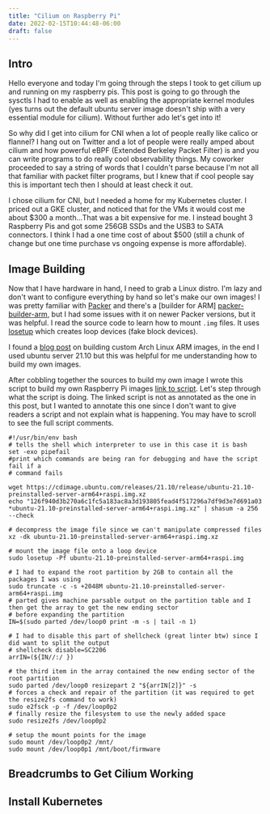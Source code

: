 ```yaml
---
title: "Cilium on Raspberry Pi"
date: 2022-02-15T10:44:48-06:00
draft: false
---
```


## Intro

Hello everyone and today I'm going through the steps I took to get cilium up and running on my raspberry pis. This 
post is going to go through the sysctls I had to enable as well as enabling the appropriate kernel modules (yes 
turns out the default ubuntu server image doesn't ship with a very essential module for cilium). Without further ado 
let's get into it!

So why did I get into cilium for CNI when a lot of people really like calico or flannel? I hang out on Twitter and a 
lot of people were really amped about cilium and how powerful eBPF (Extended Berkeley Packet Filter) is and you can 
write programs to do really cool observability things. My coworker proceeded to say a string of words that I 
couldn't parse because I'm not all that familiar with packet filter programs, but I knew that if cool people say 
this is important tech then I should at least check it out.

I chose cilium for CNI, but I needed a home for my Kubernetes cluster. I priced out a GKE cluster, and noticed that 
for the VMs it would cost me about $300 a month...That was a bit expensive for me. I instead bought 3 Raspberry Pis 
and got some 256GB SSDs and the USB3 to SATA connectors. I think I had a one time cost of about $500 (still a chunk 
of change but one time purchase vs ongoing expense is more affordable).

## Image Building

Now that I have hardware in hand, I need to grab a Linux distro. I'm lazy and don't want to configure everything by 
hand so let's make our own images! I was pretty familiar with [Packer][packer-site] and there's a [builder for ARM]
[packer-builder-arm], but I had some issues with it on newer Packer versions, but it was helpful. I read the source 
code to learn how to mount `.img` files. It uses [losetup][losetup-man-page] which creates loop devices (fake block 
devices).

I found a [blog post][custom-image-post] on building custom Arch Linux ARM images, in the end I used ubuntu server 
21.10 but this was helpful for me understanding how to build my own images.

After cobbling together the sources to build my own image I wrote this script to build my own Raspberry Pi images 
[link to script][image-build-script]. Let's step through what the script is doing. The linked script is not as 
annotated as the one in this post, but I wanted to annotate this one since I don't want to give readers a script and 
not explain what is happening. You may have to scroll to see the full script comments.

```shell
#!/usr/bin/env bash
# tells the shell which interpreter to use in this case it is bash
set -exo pipefail 
#print which commands are being ran for debugging and have the script fail if a 
# command fails

wget https://cdimage.ubuntu.com/releases/21.10/release/ubuntu-21.10-preinstalled-server-arm64+raspi.img.xz
echo "126f940d3b270a6c1fc5a183ac8a3d193805fead4f517296a7df9d3e7d691a03 *ubuntu-21.10-preinstalled-server-arm64+raspi.img.xz" | shasum -a 256 --check

# decompress the image file since we can't manipulate compressed files
xz -dk ubuntu-21.10-preinstalled-server-arm64+raspi.img.xz 

# mount the image file onto a loop device
sudo losetup -Pf ubuntu-21.10-preinstalled-server-arm64+raspi.img

# I had to expand the root partition by 2GB to contain all the packages I was using
sudo truncate -c -s +2048M ubuntu-21.10-preinstalled-server-arm64+raspi.img
# parted gives machine parsable output on the partition table and I then get the array to get the new ending sector 
# before expanding the partition
IN=$(sudo parted /dev/loop0 print -m -s | tail -n 1)

# I had to disable this part of shellcheck (great linter btw) since I did want to split the output
# shellcheck disable=SC2206
arrIN=(${IN//:/ })

# the third item in the array contained the new ending sector of the root partition
sudo parted /dev/loop0 resizepart 2 "${arrIN[2]}" -s
# forces a check and repair of the partition (it was required to get the resize2fs command to work)
sudo e2fsck -p -f /dev/loop0p2
# finally resize the filesystem to use the newly added space
sudo resize2fs /dev/loop0p2

# setup the mount points for the image
sudo mount /dev/loop0p2 /mnt/
sudo mount /dev/loop0p1 /mnt/boot/firmware
```



## Breadcrumbs to Get Cilium Working

## Install Kubernetes

[packer-site]: https://www.packer.io/
[packer-builder-arm]: https://github.com/mkaczanowski/packer-builder-arm
[custom-image-post]: https://disconnected.systems/blog/raspberry-pi-archlinuxarm-setup/
[losetup-man-page]: https://manpages.debian.org/bullseye/mount/losetup.8.en.html
[image-build-script]: https://github.com/LadySerena/tf-platform/blob/0caefa59da44cc664793d795364b2db740ad612e/scripts/ubuntu-21-10.bash